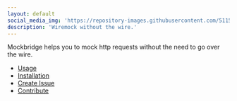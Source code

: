 ```yaml
---
layout: default
social_media_img: 'https://repository-images.githubusercontent.com/511579773/fe79024d-59b1-4009-a355-4c225a1108aa'
description: 'Wiremock without the wire.'
---
```


Mockbridge helps you to mock http requests
without the need to go over the wire.

- [Usage](usage/)
- [Installation](installation/)
- [Create Issue](https://github.com/martinpallmann/mockbridge/issues/new)
- [Contribute](https://github.com/martinpallmann/mockbridge)
